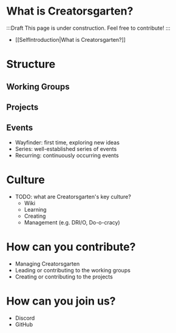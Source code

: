 # What is Creatorsgarten?

:::Draft
This page is under construction. Feel free to contribute!
:::

- [[SelfIntroduction|What is Creatorsgarten?]]

# Structure

## Working Groups

## Projects

## Events

- Wayfinder: first time, exploring new ideas
- Series: well-established series of events
- Recurring: continuously occurring events

# Culture

- TODO: what are Creatorsgarten's key culture?
  - Wiki
  - Learning
  - Creating
  - Management (e.g. DRI/O, Do-o-cracy)

# How can you contribute?

- Managing Creatorsgarten
- Leading or contributing to the working groups
- Creating or contributing to the projects

# How can you join us?

- Discord
- GitHub